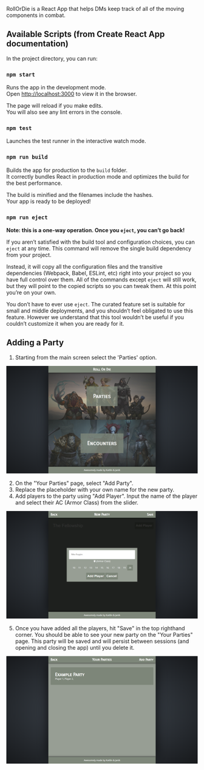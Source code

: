 RollOrDie is a React App that helps DMs keep track of all of the moving components in combat.

## Available Scripts (from Create React App documentation)

In the project directory, you can run:

### `npm start`

Runs the app in the development mode.<br>
Open [http://localhost:3000](http://localhost:3000) to view it in the browser.

The page will reload if you make edits.<br>
You will also see any lint errors in the console.

### `npm test`

Launches the test runner in the interactive watch mode.<br>

### `npm run build`

Builds the app for production to the `build` folder.<br>
It correctly bundles React in production mode and optimizes the build for the best performance.

The build is minified and the filenames include the hashes.<br>
Your app is ready to be deployed!

### `npm run eject`

**Note: this is a one-way operation. Once you `eject`, you can’t go back!**

If you aren’t satisfied with the build tool and configuration choices, you can `eject` at any time. This command will remove the single build dependency from your project.

Instead, it will copy all the configuration files and the transitive dependencies (Webpack, Babel, ESLint, etc) right into your project so you have full control over them. All of the commands except `eject` will still work, but they will point to the copied scripts so you can tweak them. At this point you’re on your own.

You don’t have to ever use `eject`. The curated feature set is suitable for small and middle deployments, and you shouldn’t feel obligated to use this feature. However we understand that this tool wouldn’t be useful if you couldn’t customize it when you are ready for it.

## Adding a Party
1. Starting from the main screen select the 'Parties' option.

![main screen](https://github.com/kaitlinthachuk/RollOrDie/blob/master/images/main_screen.png)

2. On the "Your Parties" page, select "Add Party".
3. Replace the placeholder with your own name for the new party.
4. Add players to the party using "Add Player". Input the name of the player and select their AC (Armor Class) from the slider.

![add player](https://github.com/kaitlinthachuk/RollOrDie/blob/master/images/add_player_to_party.png)

5. Once you have added all the players, hit "Save" in the top righthand corner. You should be able to see your new party on the "Your Parties" page. This party will be saved and will persist between sessions (and opening and closing the app) until you delete it.

![parties](https://github.com/kaitlinthachuk/RollOrDie/blob/master/images/your_parties.png)
